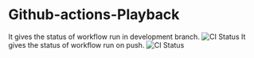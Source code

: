 # Github-actions-Playback
It gives the status of workflow run in development branch.
![CI Status](https://github.com/Vamsee-Git/Github-actions-Playback/actions/workflows/badges.yml/badge.svg?branch=development)
It gives the status of workflow run on push.
![CI Status](https://github.com/Vamsee-Git/Github-actions-Playback/actions/workflows/badges.yml/badge.svg?event=push)
